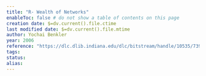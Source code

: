 ```yaml
---
title: "R- Wealth of Networks"
enableToc: false # do not show a table of contents on this page
creation date: $=dv.current().file.ctime
last modified date: $=dv.current().file.mtime
author: Yochai Benkler
year: 2006
reference: "https://dlc.dlib.indiana.edu/dlc/bitstream/handle/10535/7396/Wealth-of-Networks.pdf?sequence=1"
tags: 
status: 
alias:
---
```



